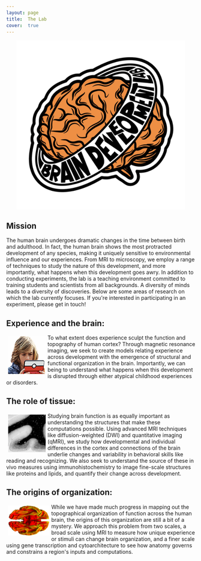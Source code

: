 ```yaml
---
layout: page
title:  The Lab
cover:  true 
---
```


<img class="logo2" src="/assets/img/logo.png" alt="lab logo orange brain with orbiting lab name" width="450" height="450"/>


## Mission

<p>
	The human brain undergoes dramatic changes in the time between birth and adulthood.
	In fact, the human brain shows the most protracted development of any species, making
	it uniquely sensitive to environmental influence and our experiences. From MRI to
	microscopy, we employ a range of techniques to study the nature of this development,
	and more importantly, what happens when this development goes awry. In addition to
	conducting experiments, the lab is a teaching environment committed to training
	students and scientists from all backgrounds. A diversity of minds leads to a
	diversity of discoveries. Below are some areas of research on which the lab
	currently focuses. If you're interested in participating in an experiment, please get
	in touch!
</p>

## Experience and the brain:

<div>
	<img class="nintendo" src="/assets/img/nintendo.png" alt="boy playing nintendo" width="100" height="100"/>
</div>

<p>
	To what extent does experience sculpt the function and topography of human cortex?
	Through magnetic resonance imaging, we seek to create models relating experience
	across development with the emergence of structural and functional organization in
	the brain. Importantly, we can being to understand what happens when this development
	is disrupted through either atypical childhood experiences or disorders. 
</p>

## The role of tissue:

<div>
	<img class="fusiform" src="/assets/img/fusiform.png" alt="microscop slide of brain tissue gyrus" width="100" height="100"/>
</div>

<p>
	Studying brain function is as equally important as understanding the structures that
	make these computations possible. Using advanced MRI techniques like
	diffusion-weighted (DWI) and quantitative imaging (qMRI), we study how developmental
	and individual differences in the cortex and connections of the brain underlie
	changes and variability in behavioral skills like reading and recognizing. We also
	seek to understand the source of these in vivo measures using immunohistochemistry to
	image fine-scale structures like proteins and lipids, and quantify their change
	across development.
</p>

## The origins of organization:

<div>
	<img class="ventral" src="/assets/img/ventral.png" alt="ventral view of a brain surface" width="110" height="80"/>
</div>

<p>
	While we have made much progress in mapping out the topographical organization of
	function across the human brain, the origins of this organization are still a bit of
	a mystery. We approach this problem from two scales, a broad scale using MRI to
	measure how unique experience or stimuli can change brain organization, and a finer
	scale using gene transcription and cytoarchitecture to see how anatomy governs and
	constrains a region's inputs and computations.
</p>

<!--author-->

<style type="text/css">
  .row {
    display: flex;
  }

  .column {
    flex: 50%;    
  }

  img.lab-logo {
    display: block;
    margin-left: auto;
    margin-right: auto;
    padding: 10px;
  }
  
  img.logo2 {
    display: block;
    margin-left: auto;
    margin-right: auto;
    padding: 1px;
  }
  
  h1 {
  	color: orange;
  }
  
  img.nintendo {
  	float: left;
  	margin: 5px;
  }
  
  img.fusiform {
    float: left;
    margin: 5px;
  }
  
  img.ventral {
    float: left;
    margin: 5px;
  }
  
</style>

